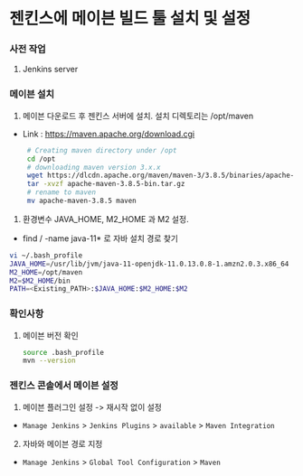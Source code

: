 #  젠킨스에 메이븐 빌드 툴 설치 및 설정

### 사전 작업
1. Jenkins server

### 메이븐 설치
1. 메이븐 다운로드 후 젠킨스 서버에 설치. 설치 디렉토리는 /opt/maven
 - Link : https://maven.apache.org/download.cgi
    ```sh
     # Creating maven directory under /opt
     cd /opt
     # downloading maven version 3.x.x
     wget https://dlcdn.apache.org/maven/maven-3/3.8.5/binaries/apache-maven-3.8.5-bin.tar.gz
     tar -xvzf apache-maven-3.8.5-bin.tar.gz
     # rename to maven
     mv apache-maven-3.8.5 maven
     ```
	
1. 환경변수 JAVA_HOME, M2_HOME 과 M2 설정.
  - find / -name java-11* 로 자바 설치 경로 찾기
   ```sh
   vi ~/.bash_profile
   JAVA_HOME=/usr/lib/jvm/java-11-openjdk-11.0.13.0.8-1.amzn2.0.3.x86_64
   M2_HOME=/opt/maven
   M2=$M2_HOME/bin
   PATH=<Existing_PATH>:$JAVA_HOME:$M2_HOME:$M2
   ```
### 확인사항 
1. 메이븐 버전 확인
  
    ```sh
    source .bash_profile
    mvn --version
    ``` 

### 젠킨스 콘솔에서 메이븐 설정
1. 메이븐 플러그인 설정 -> 재시작 없이 설정  
  - `Manage Jenkins` > `Jenkins Plugins` > `available` > `Maven Integration`

2. 자바와 메이븐 경로 지정
  - `Manage Jenkins` > `Global Tool Configuration` > `Maven`

